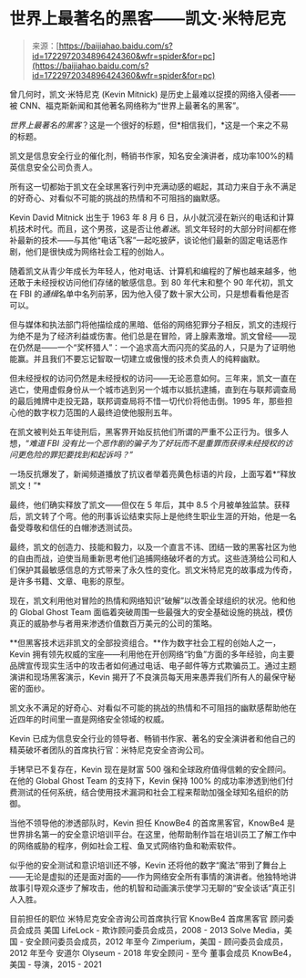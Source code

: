 <!--yml
category: 社工
date: 2022-11-04 11:52:26
-->

# 世界上最著名的黑客——凯文·米特尼克

> 来源：[https://baijiahao.baidu.com/s?id=1722972034896424360&wfr=spider&for=pc](https://baijiahao.baidu.com/s?id=1722972034896424360&wfr=spider&for=pc)

曾几何时，凯文·米特尼克 (Kevin Mitnick) 是历史上最难以捉摸的网络入侵者——被 CNN、福克斯新闻和其他著名网络称为“世界上最著名的黑客”。

*世界上最著名的黑客*？这是一个很好的标题，但*相信我们，*这是一个来之不易的标题。

凯文是信息安全行业的催化剂，畅销书作家，知名安全演讲者，成功率100%的精英信息安全公司负责人。

所有这一切都始于凯文在全球黑客行列中充满动感的崛起，其动力来自于永不满足的好奇心、对看似不可能的挑战的热情和不可阻挡的幽默感。

Kevin David Mitnick 出生于 1963 年 8 月 6 日，从小就沉浸在新兴的电话和计算机技术时代。而且，这个男孩，这是否让他*着迷*。凯文年轻时的大部分时间都在修补最新的技术——与其他“电话飞客”一起吃披萨，谈论他们最新的固定电话恶作剧，他们是很快成为网络社会工程的创始人。

随着凯文从青少年成长为年轻人，他对电话、计算机和编程的了解也越来越多，他还敢于未经授权访问他们存储的敏感信息。到 80 年代末和整个 90 年代初，凯文在 FBI 的*通缉*名单中名列前茅，因为他入侵了数十家大公司，只是想看看他是否可以。

但与媒体和执法部门将他描绘成的黑暗、低俗的网络犯罪分子相反，凯文的违规行为绝不是为了经济利益或伤害。他们总是在冒险，肾上腺素激增。凯文曾经——现在仍然是——一个“奖杯猎人”：一个追求高大而闪亮的奖品的人，只是为了证明他能赢。并且我们不要忘记智取一切建立或傲慢的技术负责人的纯粹幽默。

但未经授权的访问仍然是未经授权的访问——无论恶意如何。三年来，凯文一直在逃亡，使用虚假身份从一个城市逃到另一个城市以抵抗逮捕，直到在与联邦调查局的最后摊牌中走投无路，联邦调查局将不惜一切代价将他击倒。1995 年，那些担心他的数字权力范围的人最终迫使他服刑五年。

在凯文被判处五年徒刑后，黑客界开始反抗他们所谓的严重不公正行为。很多人想，“*难道 FBI 没有比一个恶作剧的骗子为了好玩而不是重罪而获得未经授权的访问更危险的罪犯要找到和起诉吗？”*

一场反抗爆发了，新闻频道播放了抗议者举着亮黄色标语的片段，上面写着*“释放凯文！”*

最终，他们确实释放了凯文——但仅在 5 年后，其中 8.5 个月被单独监禁。获释后，凯文转了个弯。他的刑事诉讼结束实际上是他终生职业生涯的开始，他是一名备受尊敬和信任的白帽渗透测试员。

最终，凯文的创造力、技能和毅力，以及一个直言不讳、团结一致的黑客社区为他的自由而战，迫使当局重新思考他们追捕网络破坏者的方式。这些涟漪给公司和人们保护其最敏感信息的方式带来了永久性的变化。凯文米特尼克的故事成为传奇，是许多书籍、文章、电影的原型。

现在，凯文利用他对冒险的热情和网络知识“破解”以改善全球组织的状况。他和他的 Global Ghost Team 面临着突破周围一些最强大的安全基础设施的挑战，模仿真正的威胁参与者用来渗透价值数百万美元的公司的策略。

**但黑客技术远非凯文的全部投资组合。**作为数字社会工程的创始人之一，Kevin 拥有领先权威的宝座——利用他在开创网络“钓鱼”方面的多年经验，向主要品牌宣传现实生活中的攻击者如何通过电话、电子邮件等方式欺骗员工。通过主题演讲和现场黑客演示，Kevin 揭开了不良演员每天用来愚弄我们所有人的最保守秘密的面纱。

 凯文永不满足的好奇心、对看似不可能的挑战的热情和不可阻挡的幽默感帮助他在近四年的时间里一直是网络安全领域的权威。

Kevin 已成为信息安全行业的领导者、畅销书作家、著名的安全演讲者和他自己的精英破坏者团队的首席执行官：米特尼克安全咨询公司。

手铐早已不复存在，Kevin 现在是财富 500 强和全球政府值得信赖的安全顾问。在他的 Global Ghost Team 的支持下，Kevin 保持 100% 的成功率渗透到他们付费测试的任何系统，结合使用技术漏洞和社会工程来帮助加强全球知名组织的防御。

当他不领导他的渗透部队时，Kevin 担任 KnowBe4 的首席黑客官，KnowBe4 是世界排名第一的安全意识培训平台。在这里，他帮助制作旨在培训员工了解工作中的网络威胁的程序，例如社会工程、鱼叉式网络钓鱼和勒索软件。

似乎他的安全测试和意识培训还不够，Kevin 还将他的数字“魔法”带到了舞台上——无论是虚拟的还是面对面的——作为网络安全所有事情的演讲者。他独特地讲故事引导观众逐步了解攻击，他的机智和动画演示使学习无聊的“安全谈话”真正引人入胜。

目前担任的职位
米特尼克安全咨询公司首席执行官
KnowBe4 首席黑客官
顾问委员会成员
美国 LifeLock - 欺诈顾问委员会成员，2008 - 2013
Solve Media，美国 - 安全顾问委员会成员，2012 年至今
Zimperium，美国 - 顾问委员会成员，2012 年至今
安道尔 Olyseum - 2018 年安全顾问 - 至今
董事会成员
KnowBe4，美国 - 导演，2015 - 2021